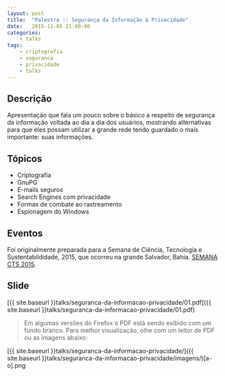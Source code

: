 ```yaml
---
layout: post
title:  "Palestra :: Segurança da Informação & Privacidade"
date:   2015-11-05 21:00:00
categories:
    - talks
tags:
    - criptografia
    - seguranca
    - privacidade
    - talks
---
```


## Descrição

Apresentação que fala um pouco sobre o básico a respeito de segurança da informação voltada ao dia a dia dos usuários, mostrando alternativas para que eles possam utilizar a grande rede tendo guardado o mais importante: suas informações.

## Tópicos

* Criptografia
* GnuPG
* E-mails seguros
* Search Engines com privacidade
* Formas de combate ao rastreamento
* Espionagem do Windows

## Eventos

Foi originalmente preparada para a Semana de Ciência, Tecnologia e Sustentabildidade, 2015, que ocorreu na grande Salvador, Bahia. [SEMANA CTS 2015](http://semanacts.com.br).

## Slide

[{{ site.baseurl }}talks/seguranca-da-informacao-privacidade/01.pdf]({{ site.baseurl }}talks/seguranca-da-informacao-privacidade/01.pdf)

> Em algumas versões do Firefox o PDF está sendo exibido com um fundo branco. Para melhor visualização, olhe com um leitor de PDF ou as imagens abaixo:

[{{ site.baseurl }}talks/seguranca-da-informacao-privacidade/]({{ site.baseurl }}talks/seguranca-da-informacao-privacidade/imagens/)[a-o].png
